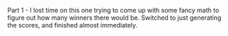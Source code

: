 Part 1 - I lost time on this one trying to come up with some fancy math to figure out how many winners there would be.  Switched to just generating the scores, and finished almost immediately.